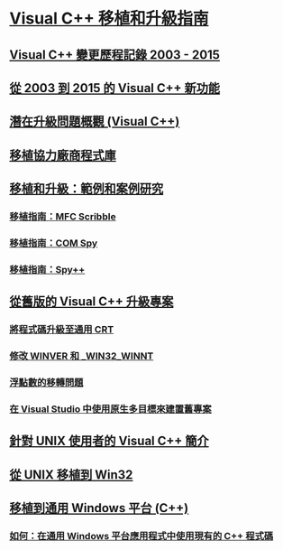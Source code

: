# [Visual C++ 移植和升級指南](visual-cpp-porting-and-upgrading-guide.md)
## [Visual C++ 變更歷程記錄 2003 - 2015](visual-cpp-change-history-2003-2015.md)
## [從 2003 到 2015 的 Visual C++ 新功能](visual-cpp-what-s-new-2003-through-2015.md)
## [潛在升級問題概觀 (Visual C++)](overview-of-potential-upgrade-issues-visual-cpp.md)
## [移植協力廠商程式庫](porting-third-party-libraries.md)
## [移植和升級：範例和案例研究](porting-and-upgrading-examples-and-case-studies.md)
### [移植指南：MFC Scribble](porting-guide-mfc-scribble.md)
### [移植指南：COM Spy](porting-guide-com-spy.md)
### [移植指南：Spy++](porting-guide-spy-increment.md)
## [從舊版的 Visual C++ 升級專案](upgrading-projects-from-earlier-versions-of-visual-cpp.md)
### [將程式碼升級至通用 CRT](upgrade-your-code-to-the-universal-crt.md)
### [修改 WINVER 和 _WIN32_WINNT](modifying-winver-and-win32-winnt.md)
### [浮點數的移轉問題](floating-point-migration-issues.md)
### [在 Visual Studio 中使用原生多目標來建置舊專案](use-native-multi-targeting.md)
## [針對 UNIX 使用者的 Visual C++ 簡介](introduction-to-visual-cpp-for-unix-users.md)
## [從 UNIX 移植到 Win32](porting-from-unix-to-win32.md)
## [移植到通用 Windows 平台 (C++)](porting-to-the-universal-windows-platform-cpp.md)
### [如何：在通用 Windows 平台應用程式中使用現有的 C++ 程式碼](how-to-use-existing-cpp-code-in-a-universal-windows-platform-app.md)
